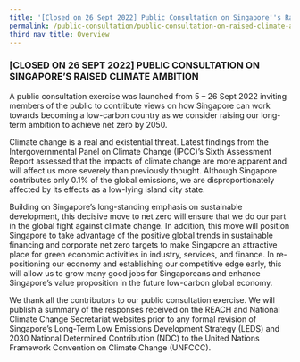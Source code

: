 ```yaml
---
title: '[Closed on 26 Sept 2022] Public Consultation on Singapore''s Raised Climate Ambition'
permalink: /public-consultation/public-consultation-on-raised-climate-ambition/
third_nav_title: Overview
---
```


### [CLOSED ON 26 SEPT 2022] PUBLIC CONSULTATION ON SINGAPORE’S RAISED CLIMATE AMBITION


A public consultation exercise was launched from 5 – 26 Sept 2022 inviting members of the public to contribute views on how Singapore can work towards becoming a low-carbon country as we consider raising our long-term ambition to achieve net zero by 2050.

Climate change is a real and existential threat. Latest findings from the Intergovernmental Panel on Climate Change (IPCC)’s Sixth Assessment Report assessed that the impacts of climate change are more apparent and will affect us more severely than previously thought. Although Singapore contributes only 0.1% of the global emissions, we are disproportionately affected by its effects as a low-lying island city state.

Building on Singapore’s long-standing emphasis on sustainable development, this decisive move to net zero will ensure that we do our part in the global fight against climate change. In addition, this move will position Singapore to take advantage of the positive global trends in sustainable financing and corporate net zero targets to make Singapore an attractive place for green economic activities in industry, services, and finance. In re-positioning our economy and establishing our competitive edge early, this will allow us to grow many good jobs for Singaporeans and enhance Singapore’s value proposition in the future low-carbon global economy.

We thank all the contributors to our public consultation exercise. We will publish a summary of the responses received on the REACH and National Climate Change Secretariat websites prior to any formal revision of Singapore’s Long-Term Low Emissions Development Strategy (LEDS) and 2030 National Determined Contribution (NDC) to the United Nations Framework Convention on Climate Change (UNFCCC).
